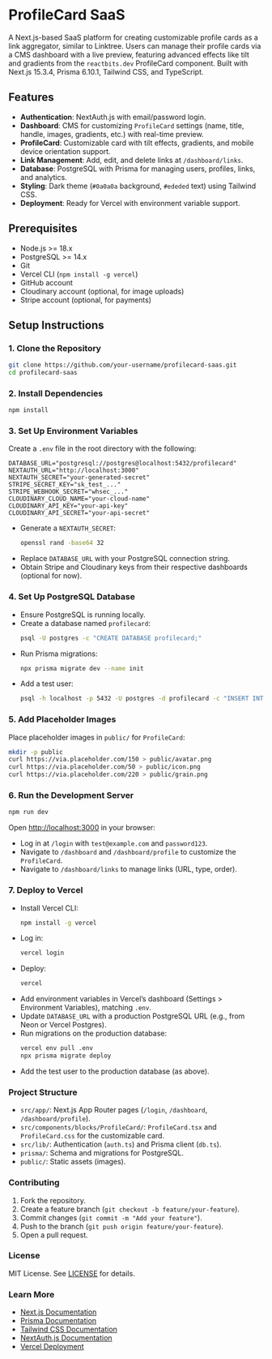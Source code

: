 # ProfileCard SaaS

A Next.js-based SaaS platform for creating customizable profile cards as a link aggregator, similar to Linktree. Users can manage their profile cards via a CMS dashboard with a live preview, featuring advanced effects like tilt and gradients from the `reactbits.dev` ProfileCard component. Built with Next.js 15.3.4, Prisma 6.10.1, Tailwind CSS, and TypeScript.

## Features
- **Authentication**: NextAuth.js with email/password login.
- **Dashboard**: CMS for customizing `ProfileCard` settings (name, title, handle, images, gradients, etc.) with real-time preview.
- **ProfileCard**: Customizable card with tilt effects, gradients, and mobile device orientation support.
- **Link Management**: Add, edit, and delete links at `/dashboard/links`.
- **Database**: PostgreSQL with Prisma for managing users, profiles, links, and analytics.
- **Styling**: Dark theme (`#0a0a0a` background, `#ededed` text) using Tailwind CSS.
- **Deployment**: Ready for Vercel with environment variable support.

## Prerequisites
- Node.js >= 18.x
- PostgreSQL >= 14.x
- Git
- Vercel CLI (`npm install -g vercel`)
- GitHub account
- Cloudinary account (optional, for image uploads)
- Stripe account (optional, for payments)

## Setup Instructions

### 1. Clone the Repository
```bash
git clone https://github.com/your-username/profilecard-saas.git
cd profilecard-saas
```

### 2. Install Dependencies
```bash
npm install
```

### 3. Set Up Environment Variables
Create a `.env` file in the root directory with the following:
```plaintext
DATABASE_URL="postgresql://postgres@localhost:5432/profilecard"
NEXTAUTH_URL="http://localhost:3000"
NEXTAUTH_SECRET="your-generated-secret"
STRIPE_SECRET_KEY="sk_test_..."
STRIPE_WEBHOOK_SECRET="whsec_..."
CLOUDINARY_CLOUD_NAME="your-cloud-name"
CLOUDINARY_API_KEY="your-api-key"
CLOUDINARY_API_SECRET="your-api-secret"
```

- Generate a `NEXTAUTH_SECRET`:
  ```bash
  openssl rand -base64 32
  ```
- Replace `DATABASE_URL` with your PostgreSQL connection string.
- Obtain Stripe and Cloudinary keys from their respective dashboards (optional for now).

### 4. Set Up PostgreSQL Database
- Ensure PostgreSQL is running locally.
- Create a database named `profilecard`:
  ```bash
  psql -U postgres -c "CREATE DATABASE profilecard;"
  ```
- Run Prisma migrations:
  ```bash
  npx prisma migrate dev --name init
  ```
- Add a test user:
  ```bash
  psql -h localhost -p 5432 -U postgres -d profilecard -c "INSERT INTO \"User\" (id, email, name, password, plan, \"createdAt\") VALUES ('550e8400-e29b-41d4-a716-446655440000', 'test@example.com', 'Test User', '\$2b\$10\$jmTOxpFXHCJBbx3EVTRgDOT.MiCmxMu8Yzv9ondEnWtX7Zq/yXnqi', 'free', NOW());"
  ```

### 5. Add Placeholder Images
Place placeholder images in `public/` for `ProfileCard`:
```bash
mkdir -p public
curl https://via.placeholder.com/150 > public/avatar.png
curl https://via.placeholder.com/50 > public/icon.png
curl https://via.placeholder.com/220 > public/grain.png
```

### 6. Run the Development Server
```bash
npm run dev
```

Open [http://localhost:3000](http://localhost:3000) in your browser:
- Log in at `/login` with `test@example.com` and `password123`.
- Navigate to `/dashboard` and `/dashboard/profile` to customize the `ProfileCard`.
- Navigate to `/dashboard/links` to manage links (URL, type, order).

### 7. Deploy to Vercel
- Install Vercel CLI:
  ```bash
  npm install -g vercel
  ```
- Log in:
  ```bash
  vercel login
  ```
- Deploy:
  ```bash
  vercel
  ```
- Add environment variables in Vercel’s dashboard (Settings > Environment Variables), matching `.env`.
- Update `DATABASE_URL` with a production PostgreSQL URL (e.g., from Neon or Vercel Postgres).
- Run migrations on the production database:
  ```bash
  vercel env pull .env
  npx prisma migrate deploy
  ```
- Add the test user to the production database (as above).

### Project Structure
- `src/app/`: Next.js App Router pages (`/login`, `/dashboard`, `/dashboard/profile`).
- `src/components/blocks/ProfileCard/`: `ProfileCard.tsx` and `ProfileCard.css` for the customizable card.
- `src/lib/`: Authentication (`auth.ts`) and Prisma client (`db.ts`).
- `prisma/`: Schema and migrations for PostgreSQL.
- `public/`: Static assets (images).

### Contributing
1. Fork the repository.
2. Create a feature branch (`git checkout -b feature/your-feature`).
3. Commit changes (`git commit -m "Add your feature"`).
4. Push to the branch (`git push origin feature/your-feature`).
5. Open a pull request.

### License
MIT License. See [LICENSE](LICENSE) for details.

### Learn More
- [Next.js Documentation](https://nextjs.org/docs)
- [Prisma Documentation](https://www.prisma.io/docs)
- [Tailwind CSS Documentation](https://tailwindcss.com/docs)
- [NextAuth.js Documentation](https://next-auth.js.org)
- [Vercel Deployment](https://vercel.com/docs)
